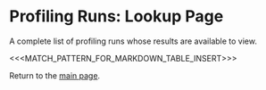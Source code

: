 # Profiling Runs: Lookup Page

A complete list of profiling runs whose results are available to view.

<<<MATCH_PATTERN_FOR_MARKDOWN_TABLE_INSERT>>>

Return to the [main page](index.md).